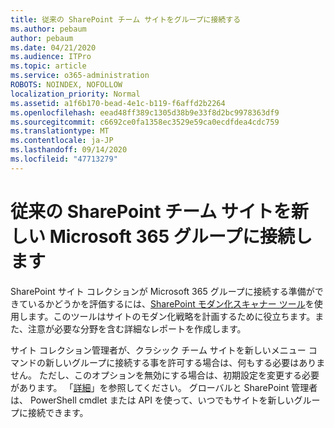 ```yaml
---
title: 従来の SharePoint チーム サイトをグループに接続する
ms.author: pebaum
author: pebaum
ms.date: 04/21/2020
ms.audience: ITPro
ms.topic: article
ms.service: o365-administration
ROBOTS: NOINDEX, NOFOLLOW
localization_priority: Normal
ms.assetid: a1f6b170-bead-4e1c-b119-f6affd2b2264
ms.openlocfilehash: eead48ff389c1305d38b9e33f8d2bc9978363df9
ms.sourcegitcommit: c6692ce0fa1358ec3529e59ca0ecdfdea4cdc759
ms.translationtype: MT
ms.contentlocale: ja-JP
ms.lasthandoff: 09/14/2020
ms.locfileid: "47713279"
---
```

# <a name="connect-classic-sharepoint-team-sites-to-new-microsoft-365-groups"></a>従来の SharePoint チーム サイトを新しい Microsoft 365 グループに接続します

SharePoint サイト コレクションが Microsoft 365 グループに接続する準備ができているかどうかを評価するには、[SharePoint モダン化スキャナー ツール](https://go.microsoft.com/fwlink/?linkid=873066)を使用します。このツールはサイトのモダン化戦略を計画するために役立ちます。また、注意が必要な分野を含む詳細なレポートを作成します。
  
サイト コレクション管理者が、クラシック チーム サイトを新しいメニュー コマンドの新しいグループに接続する事を許可する場合は、何もする必要はありません。 ただし、このオプションを無効にする場合は、初期設定を変更する必要があります。 「[詳細](https://go.microsoft.com/fwlink/?linkid=2004316)」を参照してください。 グローバルと SharePoint 管理者は、 PowerShell cmdlet または API を使って、いつでもサイトを新しいグループに接続できます。
  


